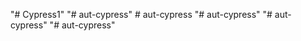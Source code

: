 "# Cypress1" 
"# aut-cypress" 
#   a u t - c y p r e s s  
 "# aut-cypress" 
"# aut-cypress" 
"# aut-cypress" 
